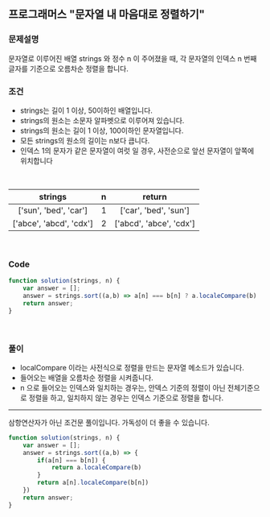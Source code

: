 ## 프로그래머스 "문자열 내 마음대로 정렬하기"

### 문제설명

문자열로 이루어진 배열 strings 와 정수 n 이 주어졌을 때, 각 문자열의 인덱스 n 번째 글자를 기준으로 오름차순 정렬을 합니다. 


### 조건

- strings는 길이 1 이상, 50이하인 배열입니다.
- strings의 원소는 소문자 알파벳으로 이루어져 있습니다.
- strings의 원소는 길이 1 이상, 100이하인 문자열입니다.
- 모든 strings의 원소의 길이는 n보다 큽니다.
- 인덱스 1의 문자가 같은 문자열이 여럿 일 경우, 사전순으로 앞선 문자열이 앞쪽에 위치합니다

<br/>

|     strings     |       n    |   return   |
| :-----------: | :-----------:| :---------:|
| ['sun', 'bed', 'car'] |     1      | ['car', 'bed', 'sun'] |
| ['abce', 'abcd', 'cdx'] |     2      |['abcd', 'abce', 'cdx']  |

<br/>

### Code

```js
function solution(strings, n) {
    var answer = [];
    answer = strings.sort((a,b) => a[n] === b[n] ? a.localeCompare(b) : a[n].localeCompare(b[n]))
    return answer;
}
```

<br />

### 풀이

- localCompare 이라는 사전식으로 정렬을 만드는 문자열 메소드가 있습니다.
- 들어오는 배열을 오름차순 정렬을 시켜줍니다.
- n 으로 들어오는 인덱스와 일치하는 경우는, 안덱스 기준의 정렬이 아닌 전체기준으로 정렬을 하고, 일치하지 않는 경우는 인덱스 기준으로 정렬을 합니다.



<hr>

삼항연산자가 아닌 조건문 풀이입니다. 가독성이 더 좋을 수 있습니다.

```js
function solution(strings, n) {
    var answer = [];
    answer = strings.sort((a,b) => {
        if(a[n] === b[n]) {
            return a.localeCompare(b) 
        }
        return a[n].localeCompare(b[n])
    })
    return answer;
}
```
